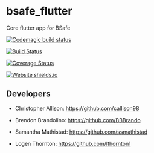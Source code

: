 # bsafe_flutter

Core flutter app for BSafe

[![Codemagic build status](https://api.codemagic.io/apps/5eb03bb8fe0b7b00174be397/5eb03bb8fe0b7b00174be396/status_badge.svg)](https://codemagic.io/apps/5eb03bb8fe0b7b00174be397/5eb03bb8fe0b7b00174be396/latest_build)

[![Build Status](https://travis-ci.org/ChicoState/BSafe.svg?branch=master)](https://travis-ci.org/ChicoState/BSafe)

[![Coverage Status](https://coveralls.io/repos/github/ChicoState/BSafe/badge.svg?branch=master)](https://coveralls.io/github/ChicoState/BSafe?branch=master)

[![Website shields.io](https://35.239.59.44:9090)](https://35.239.59.44:9090)


## Developers

 - Christopher Allison: https://github.com/callison98
 
 - Brendon Brandolino: https://github.com/BBBrando
 
 - Samantha Mathistad: https://github.com/ssmathistad
 
 - Logen Thornton: https://github.com/lthornton1
